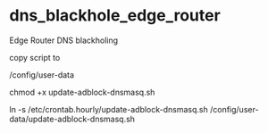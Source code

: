 # dns_blackhole_edge_router
Edge Router DNS blackholing

copy script to

/config/user-data

chmod +x update-adblock-dnsmasq.sh

ln -s /etc/crontab.hourly/update-adblock-dnsmasq.sh /config/user-data/update-adblock-dnsmasq.sh
